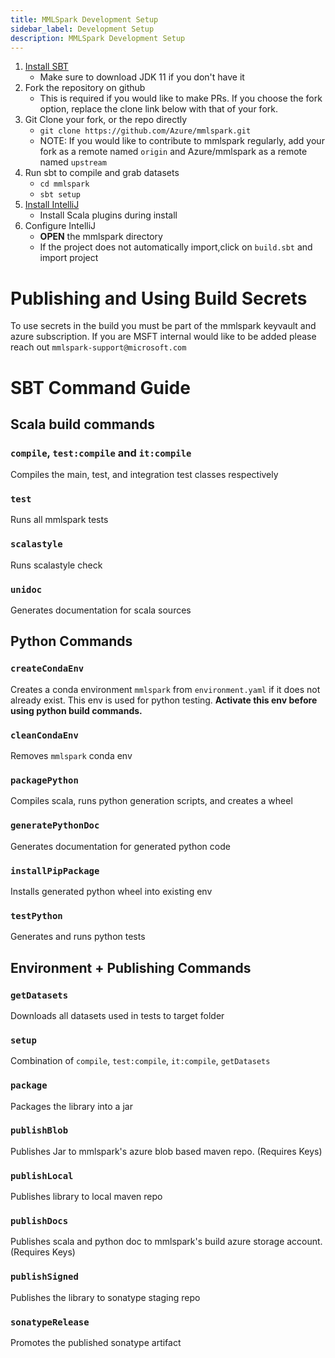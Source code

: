 ```yaml
---
title: MMLSpark Development Setup
sidebar_label: Development Setup
description: MMLSpark Development Setup
---
```


1. [Install SBT](https://www.scala-sbt.org/1.x/docs/Setup.html)
    - Make sure to download JDK 11 if you don't have it
2. Fork the repository on github
    - This is required if you would like to make PRs. If you choose the fork option, replace the clone link below with that of your fork.
3. Git Clone your fork, or the repo directly
    - `git clone https://github.com/Azure/mmlspark.git`
    - NOTE: If you would like to contribute to mmlspark regularly, add your fork as a remote named ``origin`` and Azure/mmlspark as a remote named ``upstream``
4. Run sbt to compile and grab datasets
    - `cd mmlspark`
    - `sbt setup`
5. [Install IntelliJ](https://www.jetbrains.com/idea/download)
    - Install Scala plugins during install
6. Configure IntelliJ
    - **OPEN** the mmlspark directory
    - If the project does not automatically import,click on `build.sbt` and import project

# Publishing and Using Build Secrets

To use secrets in the build you must be part of the mmlspark keyvault
 and azure subscription. If you are MSFT internal would like to be 
 added please reach out `mmlspark-support@microsoft.com`

# SBT Command Guide

## Scala build commands

### `compile`, `test:compile` and `it:compile`

Compiles the main, test, and integration test classes respectively

### `test`

Runs all mmlspark tests

### `scalastyle`

Runs scalastyle check

### `unidoc`

Generates documentation for scala sources

## Python Commands

### `createCondaEnv`

Creates a conda environment `mmlspark` from `environment.yaml` if it does not already exist. 
This env is used for python testing. **Activate this env before using python build commands.**

### `cleanCondaEnv`

Removes `mmlspark` conda env

### `packagePython`

Compiles scala, runs python generation scripts, and creates a wheel

### `generatePythonDoc`

Generates documentation for generated python code

### `installPipPackage`

Installs generated python wheel into existing env

### `testPython`

Generates and runs python tests

## Environment + Publishing Commands

### `getDatasets`

Downloads all datasets used in tests to target folder

### `setup`

Combination of `compile`, `test:compile`, `it:compile`, `getDatasets`

### `package`

Packages the library into a jar

### `publishBlob`

Publishes Jar to mmlspark's azure blob based maven repo. (Requires Keys)

### `publishLocal`

Publishes library to local maven repo

### `publishDocs`

Publishes scala and python doc to mmlspark's build azure storage account. (Requires Keys)

### `publishSigned`

Publishes the library to sonatype staging repo

### `sonatypeRelease`

Promotes the published sonatype artifact
